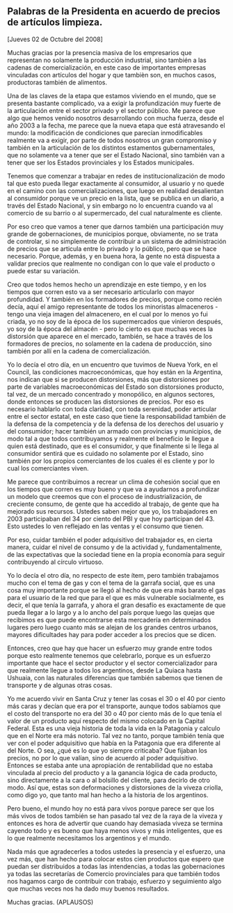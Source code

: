 Palabras de la Presidenta en acuerdo de precios de artículos limpieza.
----------------------------------------------------------------------

[Jueves 02 de Octubre del 2008]

Muchas gracias por la presencia masiva de los empresarios que
representan no solamente la producción industrial, sino también a las
cadenas de comercialización, en este caso de importantes empresas
vinculadas con artículos del hogar y que tambièn son, en muchos casos,
productoras también de alimentos.

Una de las claves de la etapa que estamos viviendo en el mundo, que se
presenta bastante complicado, va a exigir la profundización muy fuerte
de la articulación entre el sector privado y el sector público. Me
parece que algo que hemos venido nosotros desarrollando con mucha
fuerza, desde el año 2003 a la fecha, me parece que la nueva etapa que
está atravesando el mundo: la modificación de condiciones que parecían
inmodificables realmente va a exigir, por parte de todos nosotros un
gran compromiso y también en la articulación de los distintos estamentos
gubernamentales, que no solamente va a tener que ser el Estado Nacional,
sino también van a tener que ser los Estados provinciales y los Estados
municipales.

Tenemos que comenzar a trabajar en redes de institucionalización de modo
tal que esto pueda llegar exactamente al consumidor, al usuario y no
quede en el camino con las comercializaciones, que luego en realidad
desalientan al consumidor porque ve un precio en la lista, que se
publica en un diario, a través del Estado Nacional, y sin embargo no lo
encuentra cuando va al comercio de su barrio o al supermercado, del cual
naturalmente es cliente.

Por eso creo que vamos a tener que darnos también una participación muy
grande de gobernaciones, de municipios porque, obviamente, no se trata
de controlar, si no simplemente de contribuir a un sistema de
administración de precios que se articula entre lo privado y lo público,
pero que se hace necesario. Porque, además, y en buena hora, la gente no
está dispuesta a validar precios que realmente no condigan con lo que
vale el producto o puede estar su variación.

Creo que todos hemos hecho un aprendizaje en este tiempo, y en los
tiempos que corren esto va a ser necesario articularlo con mayor
profundidad. Y también en los formadores de precios, porque como recién
decía, aquí el amigo representante de todos los minoristas almaceneros -
tengo una vieja imagen del almacenero, en el cual por lo menos yo fui
criada, yo no soy de la época de los supermercados que vinieron después,
yo soy de la época del almacén - pero lo cierto es que muchas veces la
distorsión que aparece en el mercado, también, se hace a través de los
formadores de precios, no solamente en la cadena de producción, sino
también por allí en la cadena de comercialización. 

Yo lo decía el otro día, en un encuentro que tuvimos de Nueva York, en
el Council, las condiciones macroeconómicas, que hoy están en la
Argentina, nos indican que si se producen distorsiones, más que
distorsiones por parte de variables macroeconómicas del Estado son
distorsiones producto, tal vez, de un mercado concentrado y monopólico,
en algunos sectores, donde entonces se producen las distorsiones de
precios. Por eso es necesario hablarlo con toda claridad, con toda
serenidad, poder articular entre el sector estatal, en este caso que
tiene la responsabilidad también de la defensa de la competencia y de la
defensa de los derechos del usuario y del consumidor; hacer también un
armado con provincias y municipios, de modo tal a que todos
contribuyamos y realmente el beneficio le llegue a quien está destinado,
que es el consumidor, y que finalmente si le llega al consumidor sentirá
que es cuidado no solamente por el Estado, sino también por los propios
comerciantes de los cuales él es cliente y por lo cual los comerciantes
viven.

Me parece que contribuimos a recrear un clima de cohesión social que en
los tiempos que corren es muy bueno y que va a ayudarnos a profundizar
un modelo que creemos que con el proceso de industrialización, de
creciente consumo, de gente que ha accedido al trabajo, de gente que ha
mejorado sus recursos. Ustedes saben mejor que yo, los trabajadores en
2003 participaban del 34 por ciento del PBI y que hoy participan del 43.
Esto ustedes lo ven reflejado en las ventas y el consumo que tienen.

Por eso, cuidar también el poder adquisitivo del trabajador es, en
cierta manera, cuidar el nivel de consumo y de la actividad y,
fundamentalmente, de las expectativas que la sociedad tiene en la propia
economía para seguir contribuyendo al círculo virtuoso.

Yo lo decía el otro día, no respecto de este ítem, pero también
trabajamos mucho con el tema de gas y con el tema de la garrafa social,
que es una cosa muy importante porque se llegó al hecho de que era más
barato el gas para el usuario de la red que para el que es más
vulnerable socialmente, es decir, el que tenía la garrafa, y ahora el
gran desafío es exactamente de que pueda llegar a lo largo y a lo ancho
del país porque luego las quejas que recibimos es que puede encontrarse
esta mercadería en determinados lugares pero luego cuanto más se alejan
de los grandes centros urbanos, mayores dificultades hay para poder
acceder a los precios que se dicen.

Entonces, creo que hay que hacer un esfuerzo muy grande entre todos
porque esto realmente tenemos que celebrarlo, porque es un esfuerzo
importante que hace el sector productor y el sector comercializador para
que realmente llegue a todos los argentinos, desde La Quiaca hasta
Ushuaia, con las naturales diferencias que también sabemos que tienen de
transporte y de algunas otras cosas.

Yo me acuerdo vivir en Santa Cruz y tener las cosas el 30 o el 40 por
ciento más caras y decían que era por el transporte, aunque todos
sabíamos que el costo del transporte no era del 30 o 40 por ciento más
de lo que tenía el valor de un producto aquí respecto del mismo colocado
en la Capital Federal. Esta es una vieja historia de toda la vida en la
Patagonia y calculo que en el Norte era más notorio. Tal vez no tanto,
porque también tenía que ver con el poder adquisitivo que había en la
Patagonia que era diferente al del Norte. O sea, ¿qué es lo que yo
siempre criticaba? Que fijaban los precios, no por lo que valían, sino
de acuerdo al poder adquisitivo. Entonces se estaba ante una apropiación
de rentabilidad que no estaba vinculada al precio del producto y a la
ganancia lógica de cada producto, sino directamente a la cara o al
bolsillo del cliente, para decirlo de otro modo. Así que, estas son
deformaciones y distorsiones de la viveza criolla, como digo yo, que
tanto mal han hecho a la historia de los argentinos.

Pero bueno, el mundo hoy no está para vivos porque parece ser que los
más vivos de todos también se han pasado tal vez de la raya de la viveza
y entonces es hora de advertir que cuando hay demasiada viveza se
termina cayendo todo y es bueno que haya menos vivos y más inteligentes,
que es lo que realmente necesitamos los argentinos y el mundo.

Nada más que agradecerles a todos ustedes la presencia y el esfuerzo,
una vez más, que han hecho para colocar estos cien productos que espero
que puedan ser distribuidos a todas las intendencias, a todas las
gobernaciones ya todas las secretarías de Comercio provinciales para que
también todos nos hagamos cargo de contribuir con trabajo, esfuerzo y
seguimiento algo que muchas veces nos ha dado muy buenos resultados.

Muchas gracias. (APLAUSOS) 
